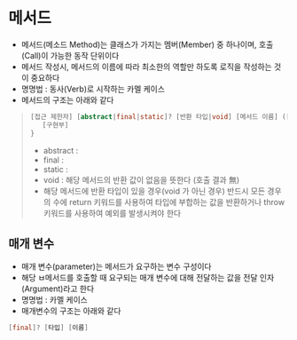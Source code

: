 # 메서드
* 메서드(메소드 Method)는 클래스가 가지는 멤버(Member) 중 하나이며, 호출(Call)이 가능한 동작 단위이다
* 메서드 작성시, 메서드의 이름에 따라 최소한의 역할만 하도록 로직을 작성하는 것이 중요하다
* 명명법 : 동사(Verb)로 시작하는 카멜 케이스
* 메서드의 구조는 아래와 같다
>```java
>[접근 제한자] [abstract|final|static]? [반환 타입|void] [메서드 이름] ([매개 변수,...]) {
>    [구현부]
>}
>```
>* abstract : 
>* final : 
>* static : 
>* void : 해당 메서드의 반환 값이 없음을 뜻한다 (호출 결과 無)
>* 해당 메서드에 반환 타입이 있을 경우(void 가 아닌 경우) 반드시 모든 경우의 수에 return 키워드를 사용하여 타입에 부합하는 값을 반환하거나 throw 키워드를 사용하여 예외를 발생시켜야 한다
## 매개 변수
* 매개 변수(parameter)는 메서드가 요구하는 변수 구성이다
* 해당 ㅂ메서드를 호출할 때 요구되는 매개 변수에 대해 전달하는 값을 전달 인자(Argument)라고 한다
* 명명법 : 카멜 케이스
* 매개변수의 구조는 아래와 같다
```java
[final]? [타입] [이름]
```